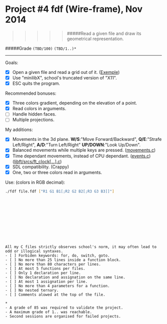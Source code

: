 # Project #4 fdf (Wire-frame), Nov 2014
>>>>> #####Read a given file and draw its geometrical representation.

#####Grade ``(TBD/100)`` ``(TBD/1..)*``
--------  -----------------------
Goals:
- [X] Open a given file and read a grid out of it. ([Exemple](https://github.com/Ngoguey42/proj04_graph_fdf/blob/master/42.fdf))
- [X] Use "minilibX", school's truncated version of "X11".
- [X] ESC quits the program.

Recommended bonuses:
- [X] Three colors gradient, depending on the elevation of a point.
- [X] Read colors in arguments.
- [ ] Handle hidden faces.
- [ ] Multiple projections.
 
My additions:
- [X] Movements in the 3d plane. **W/S**:"Move Forward/Backward", **Q/E**:"Strafe Left/Right", **A/D**:"Turn Left/Right" **UP/DOWN**:"Look Up/Down".
- [X] Balanced movements while multiple keys are pressed. ([movements.c](https://github.com/Ngoguey42/proj04_graph_fdf/blob/master/movements.c))
- [X] Time dependant movements, instead of CPU dependant. ([events.c](https://github.com/Ngoguey42/proj04_graph_fdf/blob/master/events.c)) ([libft/srcs/ft_clock[...].c](https://github.com/Ngoguey42/proj04_graph_fdf/tree/master/libft/srcs))
- [X] SDL compatibility. (Crappy)
- [X] One, two or three colors read in arguments.

Use: (colors in RGB decimal):
```sh
./fdf file.fdf ["R1 G1 B1[;R2 G2 B2[;R3 G3 B3]]"]
```
<br><br><br><br><br><br><br><br>


```
All my C files strictly observes school's norm, it may often lead to odd or illogical syntaxes.
- [ ] Forbiden keywords: for, do, switch, goto.
- [ ] No more than 25 lines inside a function block.
- [ ] No more than 80 characters per lines.
- [ ] At most 5 functions per files.
- [ ] Only 1 declaration per line.  
- [ ] No declaration and assignation on the same line.
- [ ] At most 1 assignation per line.
- [ ] No more than 4 parameters for a function.
- [ ] No nested ternary.
- [ ] Comments alowed at the top of the file.
```
```
*
- A grade of 85 was required to validate the project.
- A maximum grade of 1.. was reachable.
- Second sessions are organised for failed projects.
```
